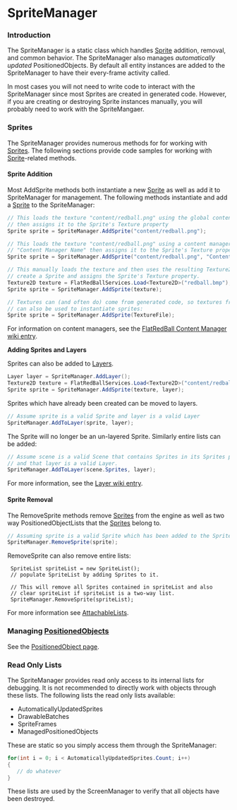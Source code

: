 # SpriteManager

### Introduction

The SpriteManager is a static class which handles [Sprite](../sprite/) addition, removal, and common behavior. The SpriteManager also manages _automatically updated_ PositionedObjects. By default all entity instances are added to the SpriteManager to have their every-frame activity called.

In most cases you will not need to write code to interact with the SpriteManager since most Sprites are created in generated code. However, if you are creating or destroying Sprite instances manually, you will probably need to work with the SpriteMangaer.

### Sprites

The SpriteManager provides numerous methods for for working with [Sprites](../sprite/). The following sections provide code samples for working with [Sprite](../sprite/)-related methods.

#### Sprite Addition

Most AddSprite methods both instantiate a new [Sprite](../sprite/) as well as add it to SpriteManager for management. The following methods instantiate and add a [Sprite](../sprite/) to the SpriteManager:

```csharp
// This loads the texture "content/redball.png" using the global content manager
// then assigns it to the Sprite's Texture property
Sprite sprite = SpriteManager.AddSprite("content/redball.png");

// This loads the texture "content/redball.png" using a content manager named
// "Content Manager Name" then assigns it to the Sprite's Texture property.
Sprite sprite = SpriteManager.AddSprite("content/redball.png", "Content Manager Name");

// This manually loads the texture and then uses the resulting Texture2D to 
// create a Sprite and assigns the Sprite's Texture property.
Texture2D texture = FlatRedBallServices.Load<Texture2D>("redball.bmp");
Sprite sprite = SpriteManager.AddSprite(texture);

// Textures can (and often do) come from generated code, so textures from generated code
// can also be used to instantiate sprites:
Sprite sprite = SpriteManager.AddSprite(TextureFile);
```

For information on content managers, see the [FlatRedBall Content Manager wiki entry](../content/contentmanager/).

**Adding Sprites and Layers**

Sprites can also be added to [Layers](../graphics/layer/).

```csharp
Layer layer = SpriteManager.AddLayer();
Texture2D texture = FlatRedBallServices.Load<Texture2D>("content/redball.png");
Sprite sprite = SpriteManager.AddSprite(texture, layer);
```

Sprites which have already been created can be moved to layers.

```csharp
// Assume sprite is a valid Sprite and layer is a valid Layer
SpriteManager.AddToLayer(sprite, layer);
```

The Sprite will no longer be an un-layered Sprite. Similarly entire lists can be added:

```csharp
// Assume scene is a valid Scene that contains Sprites in its Sprites property
// and that layer is a valid Layer.
SpriteManager.AddToLayer(scene.Sprites, layer);
```

For more information, see the [Layer wiki entry](../graphics/layer/).

#### Sprite Removal

The RemoveSprite methods remove [Sprites](../sprite/) from the engine as well as two way PositionedObjectLists that the [Sprites](../sprite/) belong to.

```csharp
// Assuming sprite is a valid Sprite which has been added to the SpriteManager
SpriteManager.RemoveSprite(sprite);
```

RemoveSprite can also remove entire lists:

```
 SpriteList spriteList = new SpriteList();
 // populate SpriteList by adding Sprites to it.

 // This will remove all Sprites contained in spriteList and also
 // clear spriteList if spriteList is a two-way list.
 SpriteManager.RemoveSprite(spriteList);
```

For more information see [AttachableLists](../math/attachablelist/).

### Managing [PositionedObjects](../positionedobject/)

See the [PositionedObject page](../positionedobject/).

### Read Only Lists

The SpriteManager provides read only access to its internal lists for debugging. It is not recommended to directly work with objects through these lists. The following lists the read only lists available:

* AutomaticallyUpdatedSprites
* DrawableBatches
* SpriteFrames
* ManagedPositionedObjects

These are static so you simply access them through the SpriteManager:

```csharp
for(int i = 0; i < AutomaticallyUpdatedSprites.Count; i++)
{
   // do whatever
}
```

These lists are used by the ScreenManager to verify that all objects have been destroyed.

###
